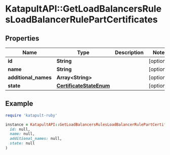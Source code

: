 # KatapultAPI::GetLoadBalancersRulesLoadBalancerRulePartCertificates

## Properties

| Name | Type | Description | Notes |
| ---- | ---- | ----------- | ----- |
| **id** | **String** |  | [optional] |
| **name** | **String** |  | [optional] |
| **additional_names** | **Array&lt;String&gt;** |  | [optional] |
| **state** | [**CertificateStateEnum**](CertificateStateEnum.md) |  | [optional] |

## Example

```ruby
require 'katapult-ruby'

instance = KatapultAPI::GetLoadBalancersRulesLoadBalancerRulePartCertificates.new(
  id: null,
  name: null,
  additional_names: null,
  state: null
)
```

